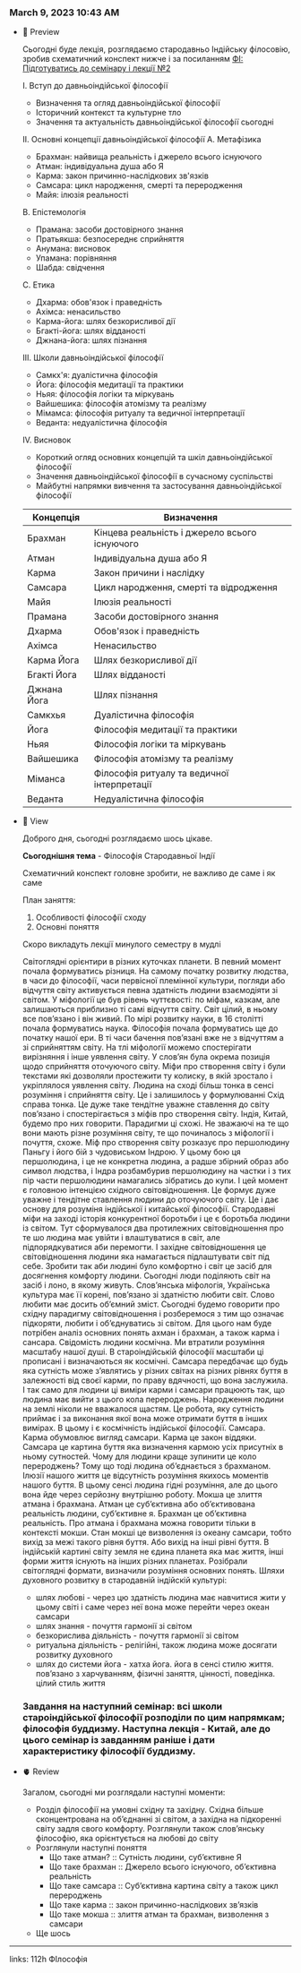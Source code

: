 
### March 9, 2023 10:43 AM

- 👀 Preview
    
    Сьогодні буде лекція, розглядаємо стародавньо Індійську філосовію, зробив схематичний конспект нижче і за посиланням [ФІ: Підготуватись до семінару і лекції №2](https://www.notion.so/2-be04dda6d8374bee9c525356895324c2) 
    
    I. Вступ до давньоіндійської філософії
    
    - Визначення та огляд давньоіндійської філософії
    - Історичний контекст та культурне тло
    - Значення та актуальність давньоіндійської філософії сьогодні
    
    II. Основні концепції давньоіндійської філософії
    A. Метафізика
    
    - Брахман: найвища реальність і джерело всього існуючого
    - Атман: індивідуальна душа або Я
    - Карма: закон причинно-наслідкових зв'язків
    - Самсара: цикл народження, смерті та переродження
    - Майя: ілюзія реальності
    
    B. Епістемологія
    
    - Прамана: засоби достовірного знання
    - Пратьякша: безпосереднє сприйняття
    - Анумана: висновок
    - Упамана: порівняння
    - Шабда: свідчення
    
    C. Етика
    
    - Дхарма: обов'язок і праведність
    - Ахімса: ненасильство
    - Карма-йога: шлях безкорисливої дії
    - Бгакті-йога: шлях відданості
    - Джнана-йога: шлях пізнання
    
    III. Школи давньоіндійської філософії
    
    - Самкх'я: дуалістична філософія
    - Йога: філософія медитації та практики
    - Ньяя: філософія логіки та міркувань
    - Вайшешика: філософія атомізму та реалізму
    - Мімамса: філософія ритуалу та ведичної інтерпретації
    - Веданта: недуалістична філософія
    
    IV. Висновок
    
    - Короткий огляд основних концепцій та шкіл давньоіндійської філософії
    - Значення давньоіндійської філософії в сучасному суспільстві
    - Майбутні напрямки вивчення та застосування давньоіндійської філософії
    
    | Концепція | Визначення |
    | --- | --- |
    | Брахман | Кінцева реальність і джерело всього існуючого |
    | Атман | Індивідуальна душа або Я |
    | Карма | Закон причини і наслідку |
    | Самсара | Цикл народження, смерті та відродження |
    | Майя | Ілюзія реальності |
    | Прамана | Засоби достовірного знання |
    | Дхарма | Обов'язок і праведність |
    | Ахімса | Ненасильство |
    | Карма Йога | Шлях безкорисливої дії |
    | Бгакті Йога | Шлях відданості |
    | Джнана Йога | Шлях пізнання |
    | Самкхья | Дуалістична філософія |
    | Йога | Філософія медитації та практики |
    | Ньяя | Філософія логіки та міркувань |
    | Вайшешика | Філософія атомізму та реалізму |
    | Міманса | Філософія ритуалу та ведичної інтерпретації |
    | Веданта | Недуалістична філософія |
- 🧠 View
    
    Доброго дня, сьогодні розглядаємо шось цікаве. 
    
    **Сьогоднішня тема** - Філософія Стародавньої Індії
    
    Схематичний конспект головне зробити, не важливо де саме і як саме
    
    План заняття:
    
    1. Особливості філософії сходу
    2. Основні поняття
    
    Скоро викладуть лекції минулого семестру в мудлі
    
    Світоглядні орієнтири в різних куточках планети. В певний момент почала формуватись різниця. На самому початку розвитку людства, в часи до філософії, часи первісної племінної культури, погляди або відчуття світу активується певна здатність людини взаємодіяти зі світом. У міфології це був рівень чуттєвості: по міфам, казкам, але залишаються приблизно ті самі відчуття світу. Світ цілий, в ньому все пов’язано і він живий. По мірі розвитку науки, в 16 столітті почала формуватись наука. Філософія почала формуватись ще до початку нашої ери. В ті часи бачення пов’язані вже не з відчуттям а зі сприйняттям світу. На тлі міфології можемо спостерігати вирізняння і інше уявлення світу. У слов’ян була окрема позиція щодо сприйняття оточуючого світу. Міфи про створення світу і були текстами які дозволяли простежити ту колиску, в якій зростало і укріплялося уявлення світу. Людина на сході більш тонка в сенсі розуміння і сприйняття світу. Це і залишилось у формулюванні Схід справа тонка. Це дуже таке тендітне уважне ставлення до світу пов’язано і спостерігається з міфів про створення світу. Індія, Китай, будемо про них говорити. Парадигми ці схожі. Не зважаючі на те що вони мають різне розуміння світу, те що починалось з міфології і почуття, схоже. Міф про створення світу розказує про першолюдину Паньгу і його бій з чудовиськом Індрою. У цьому бою ця першолюдина, і це не конкретна людина, а радше збірний образ або символ людства, і Індра розбамбурив першолюдину на частки і з тих пір части першолюдини намагались зібратись до купи. І цей момент є головною інтенцією східного світовідношення. Це формує дуже уважне і тендітне ставлення людини до оточуючого світу. Це і дає основу для розуміня індійської і китайської філософії. Стародавні міфи на заході історія конкурентної боротьби і це є боротьба людини із світом. Тут сформувалося два протилежних світовідношення про те шо людина має увійти і влаштуватися в світ, але підпорядкуватися аби перемогти. І західне світовідношення це світовідношення людини яка намагається підлаштувати світ під себе. Зробити так аби людині було комфортно і світ це засіб для досягнення комфорту людини. Сьогодні люди поділяють світ на засіб і лоно, в якому живуть. Слов’янська міфологія, Українська культура має її корені, пов’язано зі здатністю любити світ. Слово любити має досить об’ємний зміст. Сьогодні будемо говорити про східну парадигму світовідношення і розберемося з тим що означає підкоряти, любити і об’єднуватись зі світом. Для цього нам буде потрібен аналіз основних понять ахман і брахман, а також карма і сансара. Свідомість людини космічна. Ми втратили розуміння масштабу нашої душі. В староіндійській філософії масштаби ці прописані і визначаються як космічні. Самсара передбачає що будь яка сутність може з’являтись у різних світах на різних рівнях буття в залежності від своєї карми, по праву вдячності, що вона заслужила. І так само для людини ці виміри карми і самсари працюють так, що людина має вийти з цього кола перероджень. Народження людини на землі ніколи не вважалося щастям. Це робота, яку сутність приймає і за виконання якої вона може отримати буття в інших вимірах. В цьому і є космічність індійської філософії. Самсара. Карма обумовлює вигляд самсари. Карма це закон віддяки. Самсара це картина буття яка визначення кармою усіх присутніх в ньому сутностей. Чому для людини краще зупинити це коло перероджень? Тому що тоді людина об’єднається з брахманом. Ілюзії нашого життя це відсутність розуміння якихось моментів нашого буття. В цьому сенсі людина гідні розуміння, але до цього вона йде через серйозну внутрішню роботу. Мокша це злиття атмана і брахмана. Атман це суб’єктивна або об’єктивована реальність людини, суб’єктивне я. Брахман це об’єктивна реальність. Про атмана і брахмана можна говорити тільки в контексті мокши. Стан мокші це визволення із океану самсари, тобто вихід за межі такого рівня буття. Або вихід на інші рівні буття. В індійській картині світу земля не єдина планета яка має життя, інші форми життя існують на інших різних планетах. Розібрали світоглядні формати, визначили розуміння основних понять. Шляхи духовного розвитку в стародавній індійскій культурі:
    
    - шлях любові - через цю здатність людина має навчитися жити у цьому світі і саме через неї вона може перейти через океан самсари
    - шлях знання - почуття гармонії зі світом
    - безкорислива діяльність - почуття гармонії зі світом
    - ритуальна діяльність - релігійні, також людина може досягати розвитку духовного
    - шлях до системи йога - хатха йога. йога в сенсі стилю життя. пов’язано з харчуванням, фізичні заняття, цінності, поведінка. цілий стиль життя
    
    ### Завдання на наступний семінар: всі школи староіндійської філософії розподіли по цим напрямкам; філософія буддизму. Наступна лекція - Китай, але до цього семінар із завданням раніше і дати характеристику філософії буддизму.
    
- 🫀 Review
    
    Загалом, сьогодні ми розглядали наступні моменти:
    
    - Розділ філософії на умовні східну та західну. Східна більше сконцентрована на об’єднанні зі світом, а західна на підкоренні світу задля свого комфорту. Розглянули також слов’янську філософію, яка орієнтується на любові до світу
    - Розглянули наступні поняття
        - Що таке атман? :: Сутність людини, суб’єктивне Я
        - Що таке брахман :: Джерело всього існуючого, об’єктивна реальність
        - Що таке самсара :: Суб’єктивна картина світу а також цикл перероджень
        - Що таке карма :: закон причинно-наслідкових зв’язків
        - Що таке мокша :: злиття атман та брахман, визволення з самсари
    - Ще шось



---

links: 112h ФІлософія

